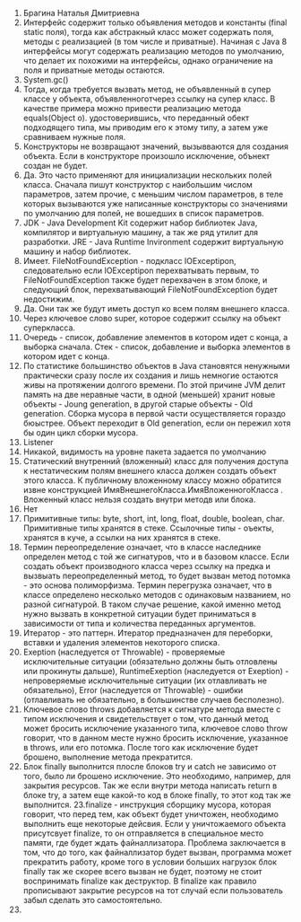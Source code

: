 1. Брагина Наталья Дмитриевна
2. Интерфейс содержит только объявления методов и константы (final static поля), тогда как абстракный класс может содержать поля, методы с реализацией (в том числе и приватные). Начиная с Java 8 интерфейсы могут содержать реализацию методов по умолчанию, что делает их похожими на интерфейсы, однако ограничение на поля и приватные методы остаются.
3. System.gc()
4. Тогда, когда требуется вызвать метод, не объявленный в супер классе у объекта, объявленноготчерез ссылку на супер класс. В качестве примера можно привести реализацию метода equals(Object o). удостоверившись, что переданный обект подходящего типа, мы приводим его к этому типу, а затем уже сравниваем нужные поля.
5. Конструкторы не возвращают значений, вызывваются для создания объекта. Если в конструкторе произошло исключение, обънект создан не будет.
6. Да. Это часто применяют для инициализации нескольких полей класса. Сначала пишут конструктор с наибольшим числом параметров, затем прочие, с меньшим числом параметров, в теле которых вызываются уже написанные конструкторы со значениями по умолчанию для полей, не вошедших в список параметров.
7. JDK - Java Development Kit содержит набор библиотек Java, компилятор и виртуальную машину, а так же ряд утилит для разработки. JRE - Java Runtime Invironment содержит виртуальную машину и набор библиотек.
8. Имеет. FileNotFoundException - подкласс IOExceptipon, следовательно если IOExceptipon перехватывать первым, то FileNotFoundException также будет перехвачен в этом блоке, и следующий блок, перехватывающий FileNotFoundException будет недостижим.
9. Да. Они так же будут иметь доступ ко всем полям внешнего класса.
10. Через ключевое слово super, которое содержит ссылку на объект суперкласса.
11. Очередь - список, добавление элементов в котором идет с конца, а выборка сначала. Стек - список, добавление и выборка элементов в котором идет с конца.
12. По статистике большинство объектов в Java становятся ненужными практически сразу после их создания и лишь немногие остаются живы на протяжении долгого времени. По этой причине JVM делит память на две неравные части, в одной (меньшей) хранит новые объекты - Joung generation, в другой старые объекты - Old generation. Сборка мусора в первой части осуществляется гораздо бюыстрее. Объект переходит в Old generation, если он пережил хотя бы один цикл сборки мусора.
13. Listener
14. Никакой, видимость на уровне пакета задается по умолчанию
15. Статический внутренний (вложенный) класс для получения доступа к нестатическим полям внешнего класса должен создать объект этого класса. К публичному вложенному классу можно обратится извне конструкцией ИмяВнешнегоКласса.ИмяВложенногоКласса . Вложенный класс нельзя создать внутри методв или блока.
16. Нет
17. Примитивные типы: byte, short, int, long, float, double, boolean, char. Примитивные типы хранятся в стеке. Ссылочные типы - оъекты, хранятся в куче, а ссылки на них хранятся в стеке.
18. Термин переопределение означает, что в классе наследнике определен метод с той же сигнатуров, что и в базовом классе. Если создать объект производного класса через ссылку на предка и вызвыать переопределенный метод, то будет вызван метод потомка - это основа полиморфизма. Термин перегрузка означает, что в классе определено несколько методов с одинаковым названием, но разной сигнатурой. В таком случае решение, какой именно метод нужно вызвать в конкретной ситуации будет приниматься в зависимости от типа и количества переданных аргументов.
19. Итератор - это паттерн. Итератор предназначен для переборки, вставки и удаления элементов некоторого списка.
20. Exeption (наследуется от Throwable) - проверяемые исключительные ситуации (обязательно должны быть отловлены или прокинуты дальше), RuntimeExeption (наследуется от Exeption) - непроверяемые исключительные ситуации (их отлавливать не обязательно), Error  (наследуется от Throwable) - ошибки (отлавливать не обязательно, в большинстве случаев бесполезно).
21. Ключевое слово throws добавляется к сигнатуре метода вместе с типом исключения и свидетельствует о том, что данный метод может бросить исключение указанного типа, ключевое слово throw говорит, что в данном месте нужно бросить исключение, указанное в throws, или его потомка. После того как исключение будет брошено, выполнение метода прекратится.
22. Блок finally выполнится плосле блоков try и catch не зависимо от того, было ли брошено исключение. Это необходимо, например, для закрытия ресурсов. Так же если внутри метода написать return в блоке try, а затем еще какой-то код в блоке finally, то этот код так же выполнится.
23.finalize - инструкция сборщику мусора, которая говорит, что перед тем, как объект будет уничтожен, необходимо выполнить еще некоторые дейсвия. Если у уничтожаемого объекта присутсвует finalize, то он отправляется в специальное место памяти, где будет ждать файналлизатора. Проблема заключается в том, что до того, как файналлизатор будет вызван, программа может прекратить работу, кроме того в условии больших нагрузок блок finally так же скорее всего вызван не будет, поэтому не стоит воспринимать finalize как деструктор. В finalize как правило прописывают закрытие ресурсов на тот случай если пользователь забыл сделать это самостоятельно.
24. 
